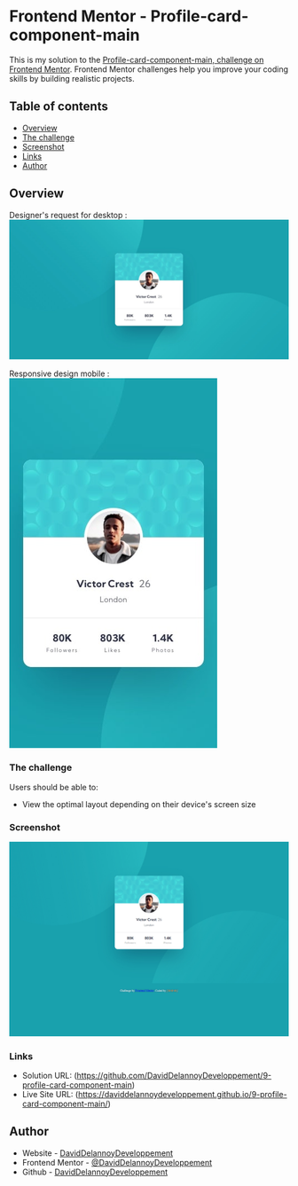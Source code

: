 # Frontend Mentor - Profile-card-component-main

This is my solution to the [Profile-card-component-main, challenge on Frontend Mentor](https://www.frontendmentor.io/challenges/profile-card-component-cfArpWshJ). Frontend Mentor challenges help you improve your coding skills by building realistic projects.

## Table of contents

- [Overview](#overview)
- [The challenge](#the-challenge)
- [Screenshot](#screenshot)
- [Links](#links)
- [Author](#author)

## Overview

Designer's request for desktop :
![](./design/desktop-design.jpg)

Responsive design mobile :
![](./design/mobile-design.jpg)

### The challenge

Users should be able to:

- View the optimal layout depending on their device's screen size

### Screenshot

![](./design/screencapture.jpg)

### Links

- Solution URL: (https://github.com/DavidDelannoyDeveloppement/9-profile-card-component-main)
- Live Site URL: (https://daviddelannoydeveloppement.github.io/9-profile-card-component-main/)

## Author

- Website - [DavidDelannoyDeveloppement](https://daviddelannoydeveloppement.github.io/DDD/index.html)
- Frontend Mentor - [@DavidDelannoyDeveloppement](https://www.frontendmentor.io/profile/DavidDelannoyDeveloppement)
- Github - [DavidDelannoyDeveloppement](https://github.com/DavidDelannoyDeveloppement)
